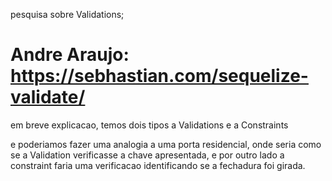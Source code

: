 pesquisa sobre Validations;
# Andre Araujo: https://sebhastian.com/sequelize-validate/

em breve explicacao, temos dois tipos a Validations e a Constraints

e poderiamos fazer uma analogia a uma porta residencial, onde seria como se a Validation verificasse a chave apresentada,
e por outro lado a constraint faria uma verificacao identificando se a fechadura foi girada.
